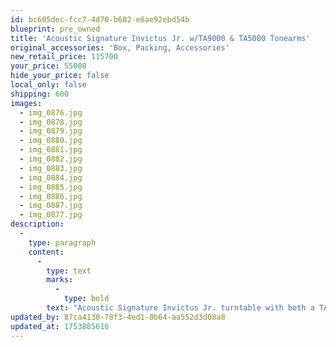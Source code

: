 ```yaml
---
id: bc605dec-fcc7-4d70-b602-e6ae92ebd54b
blueprint: pre_owned
title: 'Acoustic Signature Invictus Jr. w/TA9000 & TA5000 Tonearms'
original_accessories: 'Box, Packing, Accessories'
new_retail_price: 115700
your_price: 55000
hide_your_price: false
local_only: false
shipping: 600
images:
  - img_0876.jpg
  - img_0878.jpg
  - img_0879.jpg
  - img_0880.jpg
  - img_0881.jpg
  - img_0882.jpg
  - img_0883.jpg
  - img_0884.jpg
  - img_0885.jpg
  - img_0886.jpg
  - img_0887.jpg
  - img_0877.jpg
description:
  -
    type: paragraph
    content:
      -
        type: text
        marks:
          -
            type: bold
        text: "Acoustic Signature Invictus Jr. turntable with both a TA9000 and TA5000 tonearm. The table is in excellent condition with only one very minor nick showing. Original box, packing and accessories included. The table and arms sold as new for $115,700.00. World class sound and build quality that has the be seen to be appreciated. Outboard power supply and upgraded power cable included. Price includes on-site set-up by master technician ($3000.00-$5,000.00 value depending on location).\_"
updated_by: 87ca4130-78f3-4ed1-8b64-aa552d3d08a8
updated_at: 1753885616
---
```

